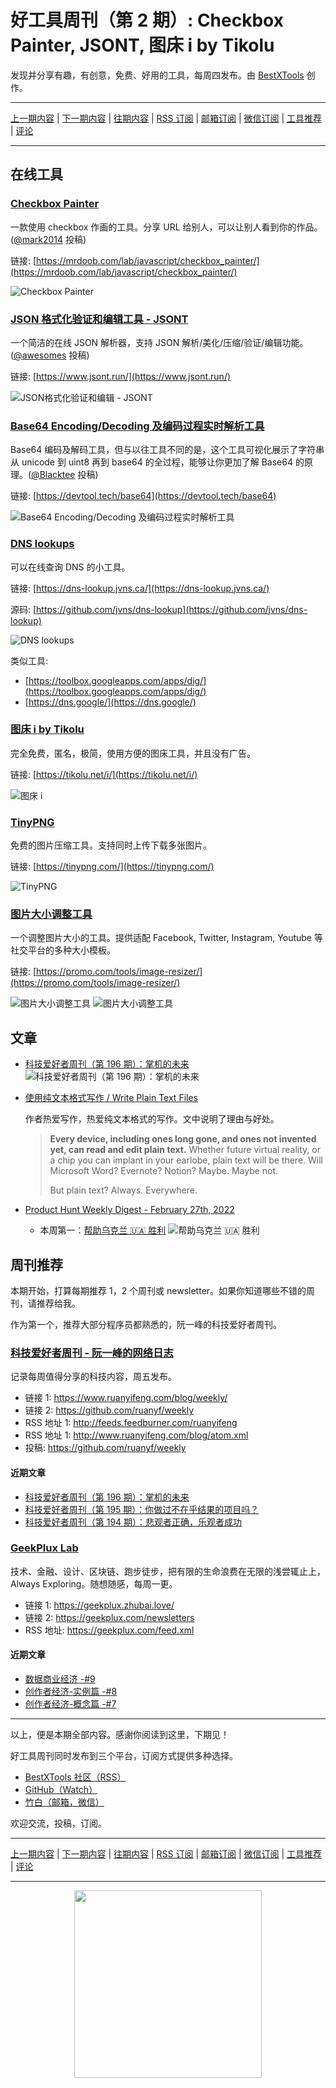 # 好工具周刊（第 2 期）: Checkbox Painter, JSONT, 图床 i by Tikolu

发现并分享有趣，有创意，免费、好用的工具，每周四发布。由 [BestXTools](https://www.bestxtools.com/) 创作。

---

[上一期内容](https://github.com/bestxtools/weekly-cn/blob/main/docs/issue-1.md) | [下一期内容](https://github.com/bestxtools/weekly-cn/blob/main/docs/issue-3.md) | [往期内容](https://github.com/bestxtools/weekly-cn) | [RSS 订阅](https://discuss-cn.bestxtools.com/t/weekly) | [邮箱订阅](https://bestxtools.zhubai.love/) | [微信订阅](https://discuss-cn.bestxtools.com/d/5/2) | [工具推荐](https://discuss-cn.bestxtools.com/d/8) | [评论](https://discuss-cn.bestxtools.com/d/9)

---

## 在线工具

### [Checkbox Painter](https://mrdoob.com/lab/javascript/checkbox_painter/)

一款使用 checkbox 作画的工具。分享 URL 给别人，可以让别人看到你的作品。([@mark2014](https://v2ex.com/t/836201#r_11401037) 投稿)

链接: [https://mrdoob.com/lab/javascript/checkbox_painter/](https://mrdoob.com/lab/javascript/checkbox_painter/)

![Checkbox Painter](https://raw.githubusercontent.com/bestxtools/weekly-cn/main/images/2022-02-28-17-14-07.png)

### [JSON 格式化验证和编辑工具 - JSONT](https://www.jsont.run/)

一个简洁的在线 JSON 解析器，支持 JSON 解析/美化/压缩/验证/编辑功能。([@awesomes](https://v2ex.com/t/836201#r_11401208) 投稿)

链接: [https://www.jsont.run/](https://www.jsont.run/)

![JSON格式化验证和编辑 - JSONT](https://raw.githubusercontent.com/bestxtools/weekly-cn/main/images/2022-03-01-10-34-27.png)

### [Base64 Encoding/Decoding 及编码过程实时解析工具](https://devtool.tech/base64)

Base64 编码及解码工具，但与以往工具不同的是，这个工具可视化展示了字符串从 unicode 到 uint8 再到 base64 的全过程，能够让你更加了解 Base64 的原理。([@Blacktee](https://discuss-cn.bestxtools.com/d/8/2) 投稿)

链接: [https://devtool.tech/base64](https://devtool.tech/base64)

![Base64 Encoding/Decoding 及编码过程实时解析工具](https://raw.githubusercontent.com/bestxtools/weekly-cn/main/images/2022-03-02-10-35-19.png)

### [DNS lookups](https://dns-lookup.jvns.ca/)

可以在线查询 DNS 的小工具。

链接: [https://dns-lookup.jvns.ca/](https://dns-lookup.jvns.ca/)

源码: [https://github.com/jvns/dns-lookup](https://github.com/jvns/dns-lookup)

![DNS lookups](https://raw.githubusercontent.com/bestxtools/weekly-cn/main/images/2022-02-21-11-02-23.png)

类似工具:

- [https://toolbox.googleapps.com/apps/dig/](https://toolbox.googleapps.com/apps/dig/)
- [https://dns.google/](https://dns.google/)

### [图床 i by Tikolu](https://tikolu.net/i/)

完全免费，匿名，极简，使用方便的图床工具，并且没有广告。

链接: [https://tikolu.net/i/](https://tikolu.net/i/)

![图床 i](https://raw.githubusercontent.com/bestxtools/weekly-cn/main/images/2022-02-21-15-23-31.png)

### [TinyPNG](https://tinypng.com/)

免费的图片压缩工具。支持同时上传下载多张图片。

链接: [https://tinypng.com/](https://tinypng.com/)

![TinyPNG](https://raw.githubusercontent.com/bestxtools/weekly-cn/main/images/2022-03-01-10-21-38.png)

### [图片大小调整工具](https://promo.com/tools/image-resizer/)

一个调整图片大小的工具。提供适配 Facebook, Twitter, Instagram, Youtube 等社交平台的多种大小模板。

链接: [https://promo.com/tools/image-resizer/](https://promo.com/tools/image-resizer/)

![图片大小调整工具](https://raw.githubusercontent.com/bestxtools/weekly-cn/main/images/2022-03-01-17-41-22.png)
![图片大小调整工具](https://raw.githubusercontent.com/bestxtools/weekly-cn/main/images/2022-03-01-17-40-51.png)

## 文章

- [科技爱好者周刊（第 196 期）：掌机的未来](https://www.ruanyifeng.com/blog/2022/02/weekly-issue-196.html)
  ![科技爱好者周刊（第 196 期）：掌机的未来](https://raw.githubusercontent.com/bestxtools/weekly-cn/main/images/bg2022022010.webp)
- [使用纯文本格式写作 / Write Plain Text Files](https://sive.rs/plaintext)

  作者热爱写作，热爱纯文本格式的写作。文中说明了理由与好处。

  > **Every device, including ones long gone, and ones not invented yet, can read and edit plain text.** Whether future virtual reality, or a chip you can implant in your earlobe, plain text will be there. Will Microsoft Word? Evernote? Notion? Maybe. Maybe not.
  >
  > But plain text? Always. Everywhere.

- [Product Hunt Weekly Digest - February 27th, 2022](https://www.producthunt.com/newsletter/10060-help-ukraine)
  - 本周第一：[帮助乌克兰 🇺🇦 胜利](https://www.producthunt.com/posts/help-ukraine-win)
    ![帮助乌克兰 🇺🇦 胜利](https://raw.githubusercontent.com/bestxtools/weekly-cn/main/images/d39ff981-c874-400d-a903-45674c6a5a1e.jpeg)

## 周刊推荐

本期开始，打算每期推荐 1，2 个周刊或 newsletter。如果你知道哪些不错的周刊，请推荐给我。

作为第一个，推荐大部分程序员都熟悉的，阮一峰的科技爱好者周刊。

### [科技爱好者周刊 - 阮一峰的网络日志](https://www.ruanyifeng.com/blog/weekly/)

记录每周值得分享的科技内容，周五发布。

- 链接 1: <https://www.ruanyifeng.com/blog/weekly/>
- 链接 2: <https://github.com/ruanyf/weekly>
- RSS 地址 1: <http://feeds.feedburner.com/ruanyifeng>
- RSS 地址 1: <http://www.ruanyifeng.com/blog/atom.xml>
- 投稿: <https://github.com/ruanyf/weekly>

#### 近期文章

- [科技爱好者周刊（第 196 期）：掌机的未来](https://www.ruanyifeng.com/blog/2022/02/weekly-issue-196.html)
- [科技爱好者周刊（第 195 期）：你做过不在乎结果的项目吗？](https://www.ruanyifeng.com/blog/2022/02/weekly-issue-195.html)
- [科技爱好者周刊（第 194 期）：悲观者正确，乐观者成功](https://www.ruanyifeng.com/blog/2022/02/weekly-issue-194.html)

### [GeekPlux Lab](https://geekplux.zhubai.love/)

技术、金融、设计、区块链、跑步徒步，把有限的生命浪费在无限的浅尝辄止上，Always Exploring。随想随感，每周一更。

- 链接 1: <https://geekplux.zhubai.love/>
- 链接 2: <https://geekplux.com/newsletters>
- RSS 地址: <https://geekplux.com/feed.xml>

#### 近期文章

- [数据商业经济 -#9](https://geekplux.com/newsletters/9)
- [创作者经济-实例篇 -#8](https://geekplux.com/newsletters/8)
- [创作者经济-概念篇 -#7](https://geekplux.com/newsletters/7)

---

以上，便是本期全部内容。感谢你阅读到这里，下期见！

好工具周刊同时发布到三个平台，订阅方式提供多种选择。

- [BestXTools 社区（RSS）](https://discuss-cn.bestxtools.com/t/weekly)
- [GitHub（Watch）](https://github.com/bestxtools/weekly-cn)
- [竹白（邮箱，微信）](https://bestxtools.zhubai.love/)

欢迎交流，投稿，订阅。

---

[上一期内容](https://github.com/bestxtools/weekly-cn/blob/main/docs/issue-1.md) | [下一期内容](https://github.com/bestxtools/weekly-cn/blob/main/docs/issue-3.md) | [往期内容](https://github.com/bestxtools/weekly-cn) | [RSS 订阅](https://discuss-cn.bestxtools.com/t/weekly) | [邮箱订阅](https://bestxtools.zhubai.love/) | [微信订阅](https://discuss-cn.bestxtools.com/d/5/2) | [工具推荐](https://discuss-cn.bestxtools.com/d/8) | [评论](https://discuss-cn.bestxtools.com/d/9)

---

<div style="display: flex;justify-content: center;"><a href="https://discuss-cn.bestxtools.com/d/5/2"><img width="300" src="https://assets.bestxtools.com/weekly-cn/main/images/2022-03-02-16-19-29.png"></a></div>
